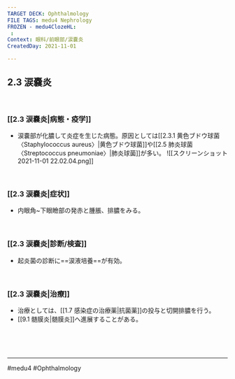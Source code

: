 ```yaml
---
TARGET DECK: Ophthalmology
FILE TAGS: medu4 Nephrology
FROZEN - medu4ClozeHL:
 : 
Context: 眼科/前眼部/涙嚢炎
CreatedDay: 2021-11-01

---
```


## 2.3 涙嚢炎

<br>

### [[2.3 涙嚢炎|病態・疫学]]
* 涙嚢部が化膿して炎症を生じた病態。原因としては[[2.3.1 黄色ブドウ球菌〈Staphylococcus aureus〉|黄色ブドウ球菌]]や[[2.5 肺炎球菌〈Streptococcus pneumoniae〉|肺炎球菌]]が多い。
![[スクリーンショット 2021-11-01 22.02.04.png]]

<br>

### [[2.3 涙嚢炎|症状]]
* 内眼角~下眼瞼部の発赤と腫脹、排膿をみる。

<br>

### [[2.3 涙嚢炎|診断/検査]]
* 起炎菌の診断に==涙液培養==が有効。
<!--ID: 1636198864697-->


<br>

### [[2.3 涙嚢炎|治療]]
* 治療としては、[[1.7 感染症の治療薬|抗菌薬]]の投与と切開排膿を行う。
* [[9.1 髄膜炎|髄膜炎]]へ進展することがある。
 

<br><br><br>

---
#medu4 #Ophthalmology 
